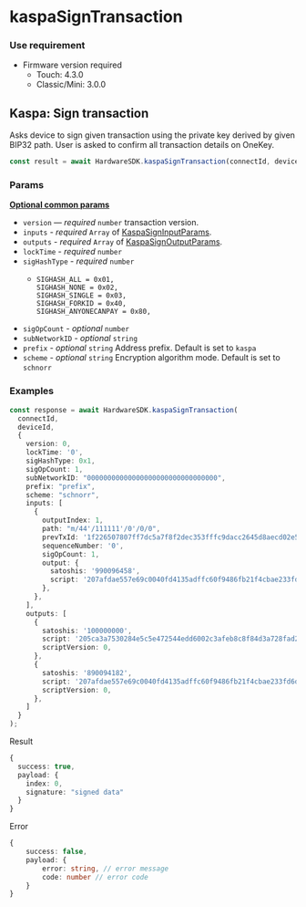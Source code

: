 # kaspaSignTransaction

### Use requirement

* Firmware version required
  * Touch: 4.3.0
  * Classic/Mini: 3.0.0

## Kaspa: Sign transaction

Asks device to sign given transaction using the private key derived by given BIP32 path. User is asked to confirm all transaction details on OneKey.

```typescript
const result = await HardwareSDK.kaspaSignTransaction(connectId, deviceId, params);
```

### Params

[**Optional common params**](../common-params.md)

* `version` — _required_ `number` transaction version.
* `inputs` - _required_ `Array` of [KaspaSignInputParams](https://github.com/OneKeyHQ/hardware-js-sdk/blob/269ee367141ae2186a9a63d1d89e9f4c70428623/packages/core/src/types/api/kaspaSignTransaction.ts#L9C1-L19C3).
* `outputs` - _required_ `Array` of [KaspaSignOutputParams](https://github.com/OneKeyHQ/hardware-js-sdk/blob/269ee367141ae2186a9a63d1d89e9f4c70428623/packages/core/src/types/api/kaspaSignTransaction.ts#L21C1-L26C1).
* `lockTime` - _required_ `number`&#x20;
* `sigHashType` - _required_ `number`&#x20;
  * ```
    SIGHASH_ALL = 0x01,
    SIGHASH_NONE = 0x02,
    SIGHASH_SINGLE = 0x03,
    SIGHASH_FORKID = 0x40,
    SIGHASH_ANYONECANPAY = 0x80,
    ```
* `sigOpCount` - _optional_ `number`&#x20;
* `subNetworkID` - _optional_ `string`&#x20;
* `prefix` - _optional_ `string` Address prefix. Default is set to `kaspa`
* `scheme` - _optional_ `string` Encryption algorithm mode. Default is set to `schnorr`



### Examples

```typescript
const response = await HardwareSDK.kaspaSignTransaction(
  connectId,
  deviceId,
  {
    version: 0,
    lockTime: '0',
    sigHashType: 0x1,
    sigOpCount: 1,
    subNetworkID: "00000000000000000000000000000000",
    prefix: "prefix",
    scheme: "schnorr",
    inputs: [
      {
        outputIndex: 1,
        path: "m/44'/111111'/0'/0/0",
        prevTxId: '1f226507807ff7dc5a7f8f2dec353fffc9dacc2645d8aecd02e5046907e3e2b2',
        sequenceNumber: '0',
        sigOpCount: 1,
        output: {
          satoshis: '990096458',
          script: '207afdae557e69c0040fd4135adffc60f9486fb21f4cbae233fd6db3e84ba47c55ac',
        },
      },
    ],
    outputs: [
      {
        satoshis: '100000000',
        script: '205ca3a7530284e5c5e472544edd6002c3afeb8c8f84d3a728fad255a4872753fbac',
        scriptVersion: 0,
      },
      {
        satoshis: '890094182',
        script: '207afdae557e69c0040fd4135adffc60f9486fb21f4cbae233fd6db3e84ba47c55ac',
        scriptVersion: 0,
      },
    ]
  }
);
```

Result

```typescript
{
  success: true,
  payload: {
    index: 0,
    signature: "signed data"
  }
}
```

Error

```typescript
{
    success: false,
    payload: {
        error: string, // error message
        code: number // error code
    }
}
```
